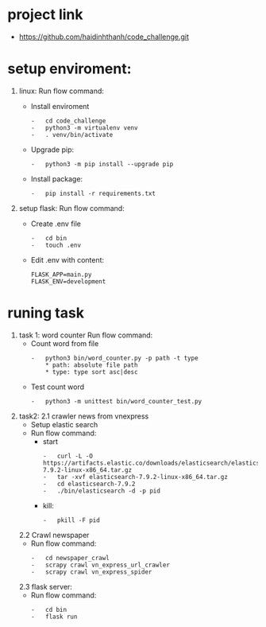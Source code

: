 # project link 

- https://github.com/haidinhthanh/code_challenge.git

# setup enviroment:

1. linux:
Run flow command:
    * Install enviroment
        ```
        -   cd code_challenge
        -   python3 -m virtualenv venv
        -   . venv/bin/activate
        ```
    * Upgrade pip:
        ```
        -   python3 -m pip install --upgrade pip
        ```
    * Install package:
        ```
        -   pip install -r requirements.txt
        ```
        
2. setup flask:
Run flow command:
    * Create .env file
        ```
        -   cd bin    
        -   touch .env
        ```
    * Edit .env with content:
        ```
        FLASK_APP=main.py
        FLASK_ENV=development
        ```

    
# runing task

1. task 1: word counter
Run flow command:
    * Count word from file
        ```
        -   python3 bin/word_counter.py -p path -t type
            * path: absolute file path 
            * type: type sort asc|desc
        ```
    * Test count word
        ```
        -   python3 -m unittest bin/word_counter_test.py
        ```
2. task2:
    2.1 crawler news from vnexpress
    * Setup elastic search
    * Run flow command:
        * start
            ```
            -   curl -L -O https://artifacts.elastic.co/downloads/elasticsearch/elasticsearch-7.9.2-linux-x86_64.tar.gz
            -   tar -xvf elasticsearch-7.9.2-linux-x86_64.tar.gz
            -   cd elasticsearch-7.9.2
            -   ./bin/elasticsearch -d -p pid
            ```
        * kill:
            ```
            -   pkill -F pid
            ```
    2.2 Crawl newspaper
    * Run flow command:
        ```
        -   cd newspaper_crawl
        -   scrapy crawl vn_express_url_crawler
        -   scrapy crawl vn_express_spider
        ```    
    2.3 flask server:
    * Run flow command:
        ```
        -   cd bin
        -   flask run
        ```
 
